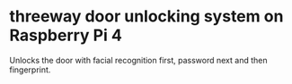 # threeway door unlocking system on Raspberry Pi 4
Unlocks the door with facial recognition first, password next and then fingerprint.

